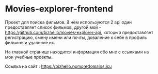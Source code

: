 # Movies-explorer-frontend

Проект для поиска фильмов. В нем используются 2 api один предоставляет список фильмов, другой мой - https://github.com/bizhello/movies-explorer-api, который предоставляет регистрацию, смену имени или почты, доваление к себе в профиль фильмов и удаление их.

На главной странице находится информация обо мне c ссылками на мои учебные проекты.

Ссылка на сайт : https://bizhello.nomoredomains.icu

